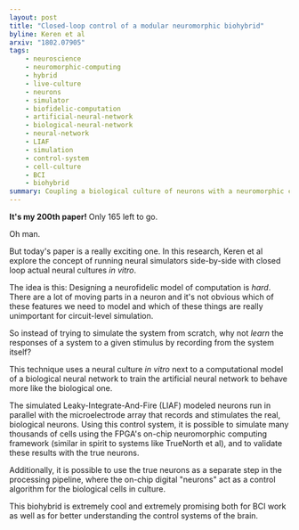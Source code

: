 ```yaml
---
layout: post
title: "Closed-loop control of a modular neuromorphic biohybrid"
byline: Keren et al
arxiv: "1802.07905"
tags:
    - neuroscience
    - neuromorphic-computing
    - hybrid
    - live-culture
    - neurons
    - simulator
    - biofidelic-computation
    - artificial-neural-network
    - biological-neural-network
    - neural-network
    - LIAF
    - simulation
    - control-system
    - cell-culture
    - BCI
    - biohybrid
summary: Coupling a biological culture of neurons with a neuromorphic computing processor enables resarchers to modify, control, and measure the inputs and outputs of the neural network.
---
```


**It's my 200th paper!** Only 165 left to go.

Oh man.

But today's paper is a really exciting one. In this research, Keren et al explore the concept of running neural simulators side-by-side with closed loop actual neural cultures _in vitro_.

The idea is this: Designing a neurofidelic model of computation is _hard_. There are a lot of moving parts in a neuron and it's not obvious which of these features we need to model and which of these things are really unimportant for circuit-level simulation.

So instead of trying to simulate the system from scratch, why not _learn_ the responses of a system to a given stimulus by recording from the system itself?

This technique uses a neural culture _in vitro_ next to a computational model of a biological neural network to train the artificial neural network to behave more like the biological one.

The simulated Leaky-Integrate-And-Fire (LIAF) modeled neurons run in parallel with the microelectrode array that records and stimulates the real, biological neurons. Using this control system, it is possible to simulate many thousands of cells using the FPGA's on-chip neuromorphic computing framework (similar in spirit to systems like TrueNorth et al), and to validate these results with the true neurons.

Additionally, it is possible to use the true neurons as a separate step in the processing pipeline, where the on-chip digital "neurons" act as a control algorithm for the biological cells in culture.

This biohybrid is extremely cool and extremely promising both for BCI work as well as for better understanding the control systems of the brain.
